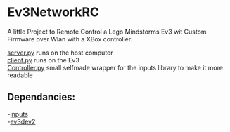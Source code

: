 # Ev3NetworkRC  
  
A little Project to Remote Control a Lego Mindstorms Ev3 wit Custom Firmware over Wlan with a XBox controller.  
  
[server.py](src/server.py) runs on the host computer  
[client.py](src/client.py) runs on the Ev3  
[Controller.py](src/Controller.py) small selfmade wrapper for the inputs library to make it more readable  
  
## Dependancies:
  -[inputs](https://pypi.org/project/inputs/)  
  -[ev3dev2](https://pypi.org/project/python-ev3dev2/)  

